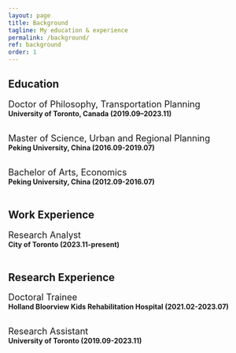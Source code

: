 ```yaml
---
layout: page
title: Background
tagline: My education & experience
permalink: /background/
ref: background
order: 1
---
```


## Education
<span style="font-size: 18px;">Doctor of Philosophy, Transportation Planning</span><br>
<strong>University of Toronto, Canada (2019.09–2023.11)</strong><br><br>

<span style="font-size: 18px;">Master of Science, Urban and Regional Planning</span><br>
<strong>Peking University, China (2016.09-2019.07)</strong><br><br>

<span style="font-size: 18px;">Bachelor of Arts, Economics</span><br>
<strong>Peking University, China (2012.09-2016.07)</strong><br><br>

## Work Experience
<span style="font-size: 18px;">Research Analyst</span><br>
<strong>City of Toronto (2023.11-present)</strong><br><br>

## Research Experience
<span style="font-size: 18px;">Doctoral Trainee</span><br>
<strong>Holland Bloorview Kids Rehabilitation Hospital (2021.02-2023.07)</strong><br><br>

<span style="font-size: 18px;">Research Assistant</span><br>
<strong>University of Toronto (2019.09-2023.11)</strong><br><br>

